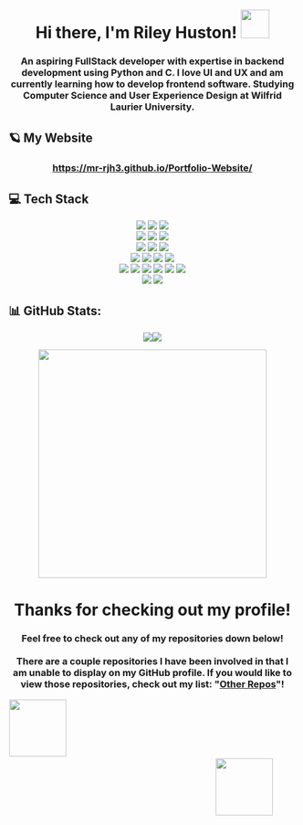 
<h1 align="center">Hi there, I'm Riley Huston! <img src ="https://camo.githubusercontent.com/e8e7b06ecf583bc040eb60e44eb5b8e0ecc5421320a92929ce21522dbc34c891/68747470733a2f2f6d656469612e67697068792e636f6d2f6d656469612f6876524a434c467a6361737252346961377a2f67697068792e676966" width = 50> </h1>  
<h3 align="center">An aspiring FullStack developer with expertise in backend development using Python and C. I love UI and UX and am currently learning how to develop frontend software. Studying Computer Science and User Experience Design at Wilfrid Laurier University.</h3>  

## 🪐 My Website 
<h3 align="center">
<a href = "https://mr-rjh3.github.io/Portfolio-Website/">https://mr-rjh3.github.io/Portfolio-Website/</a>
</h3>

## 💻 Tech Stack
<p align="center">
<img  src="https://img.shields.io/static/v1?label=OS&message=Windows&color=30bad9&logo=Windows&logoColor=white"/>
<img  src="https://img.shields.io/static/v1?label=Enviroment&message=WSL&color=30bad9&logo=Linux&logoColor=white"/>
<img  src="https://img.shields.io/static/v1?label=Editor&message=VSCode&color=30bad9&logo=Visual-Studio-Code&logoColor=white"/>  <br>

<img  src="https://img.shields.io/static/v1?label=Language&message=C Varients&color=ff69b4&logo=c&logoColor=white"/>
<img  src="https://img.shields.io/static/v1?label=Language&message=Python&color=ff69b4&logo=python&logoColor=white"/>
<img  src="https://img.shields.io/static/v1?label=Language&message=Java&color=ff69b4&logo=java&logoColor=white"/><br>
<img  src="https://img.shields.io/static/v1?label=Language&message=HTML&color=ff69b4&logo=html5&logoColor=white"/>
<img  src="https://img.shields.io/static/v1?label=Language&message=CSS&color=ff69b4&logo=css3&logoColor=white"/>
<img  src="https://img.shields.io/static/v1?label=Language&message=Javascript&color=ff69b4&logo=javascript&logoColor=white"/><br>

<img  src="https://img.shields.io/static/v1?label=Database&message=MySQL&color=green&logo=mysql&logoColor=white"/>
<img  src="https://img.shields.io/static/v1?label=Backend&message=Node.js&color=green&logo=node.js&logoColor=white"/>
<img  src="https://img.shields.io/static/v1?label=Frontend&message=Vite&color=green&logo=vite&logoColor=white"/>
<img  src="https://img.shields.io/static/v1?label=Web Dev&message=THREE.js&color=green&logo=three.js&logoColor=white"/><br>

<img  src="https://img.shields.io/static/v1?label=ML&message=scikit-learn&color=blue&logo=scikit-learn&logoColor=white"/>
<img  src="https://img.shields.io/static/v1?label=ML&message=Keras&color=blue&logo=Keras&logoColor=white"/>
<img  src="https://img.shields.io/static/v1?label=ML&message=NLTK&color=blue&logo=NLTK&logoColor=white"/>
<img  src="https://img.shields.io/static/v1?label=ML&message=NumPy&color=blue&logo=NumPy&logoColor=white"/>
<img  src="https://img.shields.io/static/v1?label=ML&message=Pandas&color=blue&logo=Pandas&logoColor=white"/>
<img  src="https://img.shields.io/static/v1?label=ML&message=Plotly&color=blue&logo=Plotly&logoColor=white"/><br>

<img  src="https://img.shields.io/static/v1?label=&message=Arduino&color=red&logo=arduino&logoColor=white"/>
<img  src="https://img.shields.io/static/v1?label=&message=RaspberryPi&color=red&logo=raspberrypi&logoColor=white"/><br>
</p>
  

## 📊 GitHub Stats:
<p align="center">
<img align="center" src = "https://github-readme-stats.vercel.app/api?username=mr-rjh3&theme=default&hide_border=false&include_all_commits=false&count_private=true"><img align="center" src = "https://github-readme-streak-stats.herokuapp.com/?user=mr-rjh3&theme=default&hide_border=false">
</p>

<p align="center">
<img align="center" src = "https://github-readme-stats.vercel.app/api/top-langs/?username=mr-rjh3&theme=default&hide_border=false&include_all_commits=false&count_private=true&layout=compact" width = 400>
</p>

<h1 align="center">Thanks for checking out my profile! </h1>  
<h3 align="center">Feel free to check out any of my repositories down below! <br><br>
There are a couple repositories I have been involved in that I am unable to display on my GitHub profile. If you would like to view those repositories, check out my list: "<a href = "https://github.com/stars/mr-rjh3/lists/other-repos">Other Repos</a>"!</h3>


<p align="center">
  <img href="https://imgur.com/0aaYn6t"><img src="https://i.imgur.com/0aaYn6t.gif" width = 100>
&nbsp; &nbsp; &nbsp; &nbsp; &nbsp; &nbsp; &nbsp; &nbsp; &nbsp; &nbsp; &nbsp; &nbsp; &nbsp; &nbsp; &nbsp; &nbsp; &nbsp; &nbsp; &nbsp; &nbsp; &nbsp; &nbsp; &nbsp; &nbsp; &nbsp; &nbsp; &nbsp; &nbsp; &nbsp; &nbsp; &nbsp; &nbsp; &nbsp; &nbsp; &nbsp; &nbsp; &nbsp; &nbsp; &nbsp; &nbsp; &nbsp; &nbsp; &nbsp; &nbsp; &nbsp; &nbsp; &nbsp; &nbsp; &nbsp; &nbsp; &nbsp; &nbsp; &nbsp; &nbsp; &nbsp; &nbsp; &nbsp; &nbsp; &nbsp; &nbsp; &nbsp; &nbsp; &nbsp; &nbsp; &nbsp; &nbsp; &nbsp; &nbsp; &nbsp; &nbsp; &nbsp; &nbsp; &nbsp; &nbsp; &nbsp; &nbsp; &nbsp; &nbsp; &nbsp; &nbsp; &nbsp; &nbsp; &nbsp; &nbsp; &nbsp; &nbsp; &nbsp; &nbsp; &nbsp; &nbsp; &nbsp; &nbsp; 
  <img href="https://imgur.com/nYYZQG7"><img src="https://i.imgur.com/nYYZQG7.gif" width = 100>
</p>
